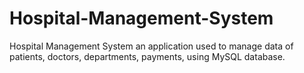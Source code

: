 # Hospital-Management-System
Hospital Management System an application used to manage data of patients, doctors, departments, payments, using MySQL database.
